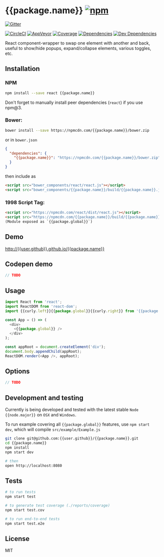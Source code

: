 # {{package.name}} [![npm](https://img.shields.io/npm/v/{{package.name}}.svg?style=flat-square)](https://www.npmjs.com/package/{{package.name}})

[![Gitter](https://img.shields.io/gitter/room/{{user.github}}/help.svg?style=flat-square)](https://gitter.im/{{user.github}}/help)

[![CircleCI](https://img.shields.io/circleci/project/{{user.github}}/{{package.name}}.svg?style=flat-square&label=nix-build)](https://circleci.com/gh/{{user.github}}/{{package.name}})
[![AppVeyor](https://img.shields.io/appveyor/ci/{{user.github}}/{{package.name}}.svg?style=flat-square&label=win-build)](https://ci.appveyor.com/project/{{user.github}}/{{package.name}})
[![Coverage](https://img.shields.io/codecov/c/github/{{user.github}}/{{package.name}}.svg?style=flat-square)](https://codecov.io/github/{{user.github}}/{{package.name}}?branch=master)
[![Dependencies](https://img.shields.io/david/{{user.github}}/{{package.name}}.svg?style=flat-square)](https://david-dm.org/{{user.github}}/{{package.name}})
[![Dev Dependencies](https://img.shields.io/david/dev/{{user.github}}/{{package.name}}.svg?style=flat-square)](https://david-dm.org/{{user.github}}/{{package.name}}#info=devDependencies)

React component-wrapper to swap one element with another and back, useful to show/hide popups, expand/collapse elements, various toggles, etc.

## Installation

### NPM

```sh
npm install --save react {{package.name}}
```

Don't forget to manually install peer dependencies (`react`) if you use npm@3.


### Bower:
```sh
bower install --save https://npmcdn.com/{{package.name}}/bower.zip
```

or in `bower.json`

```json
{
  "dependencies": {
    "{{package.name}}": "https://npmcdn.com/{{package.name}}/bower.zip"
  }
}
```

then include as
```html
<script src="bower_components/react/react.js"></script>
<script src="bower_components/{{package.name}}/build/{{package.name}}.js"></script>
```


### 1998 Script Tag:
```html
<script src="https://npmcdn.com/react/dist/react.js"></script>
<script src="https://npmcdn.com/{{package.name}}/build/{{package.name}}.js"></script>
(Module exposed as `{{package.global}}`)
```


## Demo

[http://{{user.github}}.github.io/{{package.name}}](http://{{user.github}}.github.io/{{package.name}})

## Codepen demo

```js
// TODO
```

## Usage
```js
import React from 'react';
import ReactDOM from 'react-dom';
import {{curly.left}}{{package.global}}{{curly.right}} from '{{package.name}}';

const App = () => (
  <div>
    <{{package.global}} />
  </div>
);

const appRoot = document.createElement('div');
document.body.appendChild(appRoot);
ReactDOM.render(<App />, appRoot);
```

## Options

```js
// TODO
```

## Development and testing

Currently is being developed and tested with the latest stable `Node {{node.major}}` on `OSX` and `Windows`.

To run example covering all `{{package.global}}` features, use `npm start dev`, which will compile `src/example/Example.js`

```bash
git clone git@github.com:{{user.github}}/{{package.name}}.git
cd {{package.name}}
npm install
npm start dev

# then
open http://localhost:8080
```

## Tests

```bash
# to run tests
npm start test

# to generate test coverage (./reports/coverage)
npm start test.cov

# to run end-to-end tests
npm start test.e2e
```

## License

MIT
